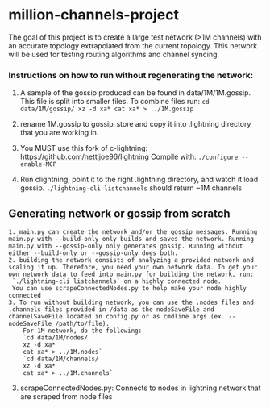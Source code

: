 # million-channels-project
The goal of this project is to create a large test network (>1M channels) with an accurate topology extrapolated from the current topology. 
This network will be used for testing routing algorithms and channel syncing.

### Instructions on how to run without regenerating the network:

1. A sample of the gossip produced can be found in data/1M/1M.gossip. 
    This file is split into smaller files. To combine files run:
    `cd data/1M/gossip/
    xz -d xa*
    cat xa* > ../1M.gossip`

2. rename 1M.gossip to gossip_store and copy it into .lightning directory that you are working in. 

3. You MUST use this fork of c-lightning: https://github.com/nettijoe96/lightning 
    Compile with:
    `./configure --enable-MCP`

4. Run clightning, point it to the right .lightning directory, and watch it load gossip. 
    `./lightning-cli listchannels` should return ~1M channels  

## Generating network or gossip from scratch

    1. main.py can create the network and/or the gossip messages. Running main.py with --build-only only builds and saves the network. Running main.py with --gossip-only only generates gossip. Running without either --build-only or --gossip-only does both.
    2. building the network consists of analyzing a provided network and scaling it up. Therefore, you need your own network data. To get your own network data to feed into main.py for building the network, run:
     `./lightning-cli listchannels` on a highly connected node. 
     You can use scrapeConnectedNodes.py to help make your node highly connected
    3. To run without building network, you can use the .nodes files and .channels files provided in /data as the nodeSaveFile and channelSaveFile located in config.py or as cmdline args (ex. --nodeSaveFile /path/to/file). 
        For 1M network, do the following:
        `cd data/1M/nodes/
        xz -d xa*
        cat xa* > ../1M.nodes`
        `cd data/1M/channels/
        xz -d xa*
        cat xa* > ../1M.channels`
        
3. scrapeConnectedNodes.py: Connects to nodes in lightning network that are scraped from node files


